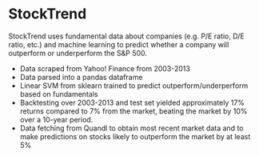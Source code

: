 # StockTrend

StockTrend uses fundamental data about companies (e.g. P/E ratio, D/E ratio, etc.) and machine learning to predict whether a company will outperform or underperform the S&P 500. 

- Data scraped from Yahoo! Finance from 2003-2013
- Data parsed into a pandas dataframe
- Linear SVM from sklearn trained to predict outperform/underperform based on fundamentals
- Backtesting over 2003-2013 and test set yielded approximately 17% returns compared to 7% from the market, beating the market by 10% over a 10-year period. 
- Data fetching from Quandl to obtain most recent market data and to make predictions on stocks likely to outperform the market by at least 5%
